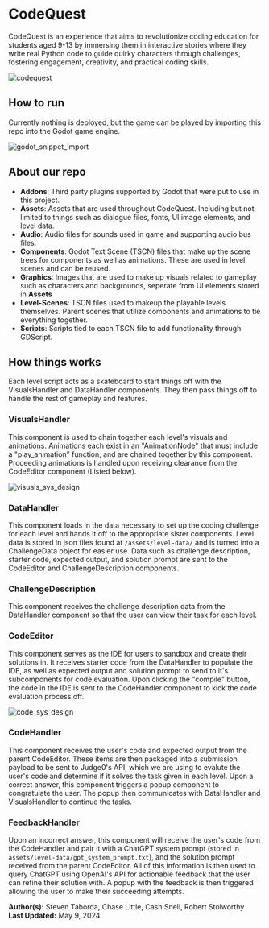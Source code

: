 # CodeQuest

CodeQuest is an experience that aims to revolutionize coding education for students aged
9-13 by immersing them in interactive stories where they write real Python code to
guide quirky characters through challenges, fostering engagement, creativity, and
practical coding skills.

![codequest](https://github.com/Chasap85/code_quest_senior_project/assets/74753263/181efcb9-06bf-4dde-b552-9d91a87ebae8)

## **How to run**
Currently nothing is deployed, but the game can be played by importing this repo into the Godot game engine.

![godot_snippet_import](https://github.com/Chasap85/code_quest_senior_project/assets/74753263/ab950731-ecfc-4bc3-8451-96dad205613d)


## **About our repo**
* **Addons**: Third party plugins supported by Godot that were put to use in this project.
* **Assets**: Assets that are used throughout CodeQuest. Including but not limited to things such as dialogue files, fonts, UI image elements, and level data.
* **Audio**: Audio files for sounds used in game and supporting audio bus files.
* **Components**: Godot Text Scene (TSCN) files that make up the scene trees for components as well as animations. These are used in level scenes and can be reused.
* **Graphics**: Images that are used to make up visuals related to gameplay such as characters and backgrounds, seperate from UI elements stored in **Assets**
* **Level-Scenes**: TSCN files used to makeup the playable levels themselves. Parent scenes that utilize components and animations to tie everything together.
* **Scripts**: Scripts tied to each TSCN file to add functionality through GDScript.

## **How things works**

Each level script acts as a skateboard to start things off with the VisualsHandler and DataHandler components. They then pass things off to handle the rest of gameplay and features.

### **VisualsHandler**

This component is used to chain together each level's visuals and animations. Animations each exist in an "AnimationNode" that must include a "play_animation" function, and are chained together by this component. Proceeding animations is handled upon receiving clearance from the CodeEditor component (Listed below).

![visuals_sys_design](https://github.com/Chasap85/code_quest_senior_project/assets/74753263/349b4f18-8b49-440d-b2ed-33fe2a32b727)


### **DataHandler**

This component loads in the data necessary to set up the coding challenge for each level and hands it off to the appropriate sister components. Level data is stored in json files found at `/assets/level-data/` and is turned into a ChallengeData object for easier use. Data such as challenge description, starter code, expected output, and solution prompt are sent to the CodeEditor and ChallengeDescription components.

### **ChallengeDescription**

This component receives the challenge description data from the DataHandler component so that the user can view their task for each level.

### **CodeEditor**

This component serves as the IDE for users to sandbox and create their solutions in. It receives starter code from the DataHandler to populate the IDE, as well as expected output and solution prompt to send to it's subcomponents for code evaluation. Upon clicking the "compile" button, the code in the IDE is sent to the CodeHandler component to kick the code evaluation process off.

![code_sys_design](https://github.com/Chasap85/code_quest_senior_project/assets/74753263/4c9f2d90-4dab-4ba9-b129-23bea6b7542d)

### **CodeHandler**

This component receives the user's code and expected output from the parent CodeEditor. These items are then packaged into a submission payload to be sent to Judge0's API, which we are using to evalute the user's code and determine if it solves the task given in each level. Upon a correct answer, this component triggers a popup component to congratulate the user. The popup then communicates with DataHandler and VisualsHandler to continue the tasks.

### **FeedbackHandler**

Upon an incorrect answer, this component will receive the user's code from the CodeHandler and pair it with a ChatGPT system prompt (stored in `assets/level-data/gpt_system_prompt.txt`), and the solution prompt received from the parent CodeEditor. All of this information is then used to query ChatGPT using OpenAI's API for actionable feedback that the user can refine their solution with. A popup with the feedback is then triggered allowing the user to make their succeeding attempts.

**Author(s):** Steven Taborda, Chase Little, Cash Snell, Robert Stolworthy  
**Last Updated:** May 9, 2024 
